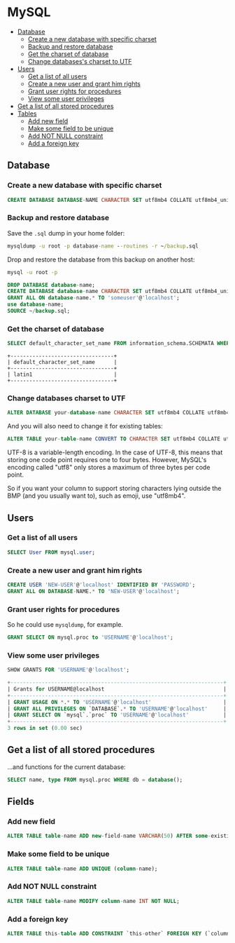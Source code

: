 # MySQL

- [Database](#database)
  - [Create a new database with specific charset](#create-a-new-database-with-specific-charset)
  - [Backup and restore database](#backup-and-restore-database)
  - [Get the charset of database](#get-the-charset-of-database)
  - [Change databases's charset to UTF](#change-databases-charset-to-utf)
- [Users](#users)
  - [Get a list of all users](#get-a-list-of-all-users)
  - [Create a new user and grant him rights](#create-a-new-user-and-grant-him-rights)
  - [Grant user rights for procedures](#grant-user-rights-for-procedures)
  - [View some user privileges](#view-some-user-privileges)
- [Get a list of all stored procedures](#get-a-list-of-all-stored-procedures)
- [Tables](#tables)
  - [Add new field](#add-new-field)
  - [Make some field to be unique](#make-some-field-to-be-unique)
  - [Add NOT NULL constraint](#add-not-null-constraint)
  - [Add a foreign key](#add-a-foreign-key)

## Database

### Create a new database with specific charset

``` sql
CREATE DATABASE DATABASE-NAME CHARACTER SET utf8mb4 COLLATE utf8mb4_unicode_ci;
```

### Backup and restore database

Save the `.sql` dump in your home folder:

``` cmd
mysqldump -u root -p database-name --routines -r ~/backup.sql
```

Drop and restore the database from this backup on another host:

``` cmd
mysql -u root -p
```

``` sql
DROP DATABASE database-name;
CREATE DATABASE database-name CHARACTER SET utf8mb4 COLLATE utf8mb4_unicode_ci;
GRANT ALL ON database-name.* TO 'someuser'@'localhost';
use database-name;
SOURCE ~/backup.sql;
```

### Get the charset of database

``` sql
SELECT default_character_set_name FROM information_schema.SCHEMATA WHERE schema_name = "YOUR-DATABASE-NAME";
```

```
+---------------------------------+
| default_character_set_name      |
+---------------------------------+
| latin1                          |
+---------------------------------+
```

### Change databases charset to UTF

``` sql
ALTER DATABASE your-database-name CHARACTER SET utf8mb4 COLLATE utf8mb4_unicode_ci;
```

And you will also need to change it for existing tables:

``` sql
ALTER TABLE your-table-name CONVERT TO CHARACTER SET utf8mb4 COLLATE utf8mb4_unicode_ci;
```

UTF-8 is a variable-length encoding. In the case of UTF-8, this means that storing one code point requires one to four bytes. However, MySQL's encoding called "utf8" only stores a maximum of three bytes per code point.

So if you want your column to support storing characters lying outside the BMP (and you usually want to), such as emoji, use "utf8mb4".

## Users

### Get a list of all users

``` sql
SELECT User FROM mysql.user;
```

### Create a new user and grant him rights

``` sql
CREATE USER 'NEW-USER'@'localhost' IDENTIFIED BY 'PASSWORD';
GRANT ALL ON DATABASE-NAME.* TO 'NEW-USER'@'localhost';
```

### Grant user rights for procedures

So he could use `mysqldump`, for example.

``` sql
GRANT SELECT ON mysql.proc to 'USERNAME'@'localhost';
```

### View some user privileges

``` sql
SHOW GRANTS FOR 'USERNAME'@'localhost';
```

``` sql
+--------------------------------------------------------------------+
| Grants for USERNAME@localhost                                      |
+--------------------------------------------------------------------+
| GRANT USAGE ON *.* TO 'USERNAME'@'localhost'                       |
| GRANT ALL PRIVILEGES ON `DATABASE`.* TO 'USERNAME'@'localhost'     |
| GRANT SELECT ON `mysql`.`proc` TO 'USERNAME'@'localhost'           |
+--------------------------------------------------------------------+
3 rows in set (0.00 sec)
```

## Get a list of all stored procedures

...and functions for the current database:

```sql
SELECT name, type FROM mysql.proc WHERE db = database();
```

## Fields

### Add new field

``` sql
ALTER TABLE table-name ADD new-field-name VARCHAR(50) AFTER some-existing-field;
```

### Make some field to be unique

``` sql
ALTER TABLE table-name ADD UNIQUE (column-name);
```

### Add NOT NULL constraint

``` sql
ALTER TABLE table-name MODIFY column-name INT NOT NULL;
```

### Add a foreign key

``` sql
ALTER TABLE this-table ADD CONSTRAINT `this-other` FOREIGN KEY (`column-from-this-table`) REFERENCES `other-table` (`column-from-other-table`);
```
